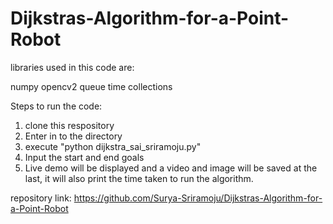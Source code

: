 # Dijkstras-Algorithm-for-a-Point-Robot

libraries used in this code are:

numpy
opencv2
queue
time
collections

Steps to run the code:

1. clone this respository
2. Enter in to the directory
3. execute "python dijkstra_sai_sriramoju.py"
4. Input the start and end goals
5. Live demo will be displayed and a video and image will be saved at the last, it will also print the time taken to run the algorithm.





repository link: https://github.com/Surya-Sriramoju/Dijkstras-Algorithm-for-a-Point-Robot